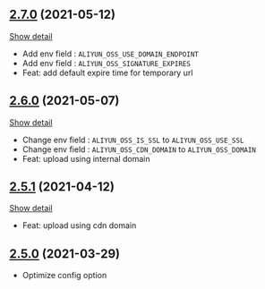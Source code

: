 ## [2.7.0](https://github.com/alphasnow/aliyun-oss-laravel/tree/2.7.0) (2021-05-12)
[Show detail](https://github.com/alphasnow/aliyun-oss-laravel/compare/2.6.0...2.7.0)

* Add env field : `ALIYUN_OSS_USE_DOMAIN_ENDPOINT`
* Add env field : `ALIYUN_OSS_SIGNATURE_EXPIRES`
* Feat: add default expire time for temporary url

## [2.6.0](https://github.com/alphasnow/aliyun-oss-laravel/tree/2.6.0) (2021-05-07)
[Show detail](https://github.com/alphasnow/aliyun-oss-laravel/compare/2.5.1...2.6.0)

* Change env field : `ALIYUN_OSS_IS_SSL` to `ALIYUN_OSS_USE_SSL`
* Change env field : `ALIYUN_OSS_CDN_DOMAIN` to `ALIYUN_OSS_DOMAIN`
* Feat: upload using internal domain 

## [2.5.1](https://github.com/alphasnow/aliyun-oss-laravel/tree/2.5.1) (2021-04-12)
[Show detail](https://github.com/alphasnow/aliyun-oss-laravel/compare/2.5.0...2.5.1)

* Feat: upload using cdn domain

## [2.5.0](https://github.com/alphasnow/aliyun-oss-laravel/tree/2.5.0) (2021-03-29)

* Optimize config option